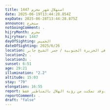 ```yaml
---
title: استهلال شهر محرم 1447
date: 2025-06-19T13:44:28.854Z
expDate: 2025-06-28T13:44:28.875Z
announce: ستخرج
notGoingComment: .
hijryMonth: محرم
hijryYear: 1447
dayOfSighting: الخميس
dateOfSighting: 2025/6/26
location: في الجزيرة الجنوبية / جسر الشيخ جابر
location2: .
location3: .
sunset: 6:51
age: 29:21
illumination: "2.2"
altitude: 15:03
stay: "79"
elongation: 16:55
report: وقد تمكنت من رؤية الهلال بالمناظير فقط.
reportComment: .
draft: "false"
---
```

